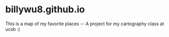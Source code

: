 # billywu8.github.io
This is a map of my favorite places -- A project for my cartography class at ucsb :)

